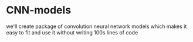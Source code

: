 # CNN-models
 we'll create package of convolution neural network models which makes it easy to fit and use it without writing 100s lines of code
